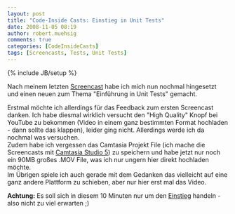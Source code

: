 ```yaml
---
layout: post
title: "Code-Inside Casts: Einstieg in Unit Tests"
date: 2008-11-05 08:19
author: robert.muehsig
comments: true
categories: [CodeInsideCasts]
tags: [Screencasts, Tests, Unit Tests]
---
```

{% include JB/setup %}
<p>Nach meinem letzten <a href="http://code-inside.de/blog/2008/10/17/code-inside-casts-jetzt-auch-noch-videos/" target="_blank">Screencast</a> habe ich mich nun nochmal hingesetzt und einen neuen zum Thema "Einführung in Unit Tests" gemacht.</p> <p>Erstmal möchte ich allerdings für das Feedback zum ersten Screencast danken. Ich habe diesmal wirklich versucht den "High Quality" Knopf bei YouTube zu bekommen (Video in einem ganz bestimmten Format hochladen - dann sollte das klappen), leider ging nicht. Allerdings werde ich da nochmal was versuchen.<br>Zudem habe ich vergessen das Camtasia Projekt File (ich mache die Screencasts mit <a href="http://www.techsmith.de/camtasia.asp" target="_blank">Camtasia Studio 5</a>) zu speichern und habe jetzt nur noch ein 90MB großes .MOV File, was ich nur ungern hier direkt hochladen möchte.<br>Im Übrigen spiele ich auch gerade mit dem Gedanken das vielleicht auf eine ganz andere Plattform zu schieben, aber nur hier erst mal das Video.</p> <p><strong>Achtung:</strong> Es soll sich in diesem 10 Minuten nur um den <a href="http://code-inside.de/blog/2008/05/22/howto-einfache-tests-unittests-oder-keine-angst-vor-unittests/" target="_blank">Einstieg</a> handeln - also nicht zu viel erwarten ;)</p> <div class="wlWriterSmartContent" id="scid:5737277B-5D6D-4f48-ABFC-DD9C333F4C5D:c790bc06-8df6-4ec3-9629-e8155fd2afdc" style="padding-right: 0px; display: inline; padding-left: 0px; padding-bottom: 0px; margin: 0px; padding-top: 0px"><div id="39472a23-f24e-4346-81ab-aec34cce2998" style="margin: 0px; padding: 0px; display: inline;"><div><a href="http://youtube.com/watch?v=tjAv1-Qb4rY" target="_new"><img src="{{BASE_PATH}}/assets/wp-images/video3de20f7abe50.jpg" galleryimg="no" onload="var downlevelDiv = document.getElementById('39472a23-f24e-4346-81ab-aec34cce2998'); downlevelDiv.innerHTML = &quot;&lt;div&gt;&lt;object width=\&quot;425\&quot; height=\&quot;355\&quot;&gt;&lt;param name=\&quot;movie\&quot; value=\&quot;http://www.youtube.com/v/tjAv1-Qb4rY\&quot;&gt;&lt;\/param&gt;&lt;param name=\&quot;wmode\&quot; value=\&quot;transparent\&quot;&gt;&lt;\/param&gt;&lt;embed src=\&quot;http://www.youtube.com/v/tjAv1-Qb4rY\&quot; type=\&quot;application/x-shockwave-flash\&quot; wmode=\&quot;transparent\&quot; width=\&quot;425\&quot; height=\&quot;355\&quot;&gt;&lt;\/embed&gt;&lt;\/object&gt;&lt;\/div&gt;&quot;;" alt=""></a></div></div></div>
